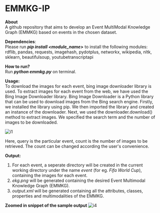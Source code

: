 # EMMKG-IP

**About** <br>
A github repository that aims to develop an Event MultiModal Knowledge Graph (EMMKG) based on events in the chosen dataset.

**Dependencies**: <br>
Please run **_pip install <module_name>_** to install the following modules:<br>
rdflib, pandas, requests, imagehash, pydotplus, networkx, wikipedia, nltk, sklearn, beautifulsoup, youtubetranscriptapi

**How to run?** <br>
Run **_python emmkg.py_** on terminal.

**Usage:**<br>
To download the images for each event, bing image downloader library is used. To extract images for each event from the web, we have used the Bing Image Downloader library. Bing Image Downloader is a Python library that can be used to download images from the Bing search engine. Firstly, we installed the library using pip. We then imported the library and created an instance of the downloader. Next, we used the downloader.download() method to extract images. We specified the search term and the number of images to be downloaded.

![i1](https://github.com/rohitb007/EMMKG-IP/assets/55681115/bb445109-75d0-4003-9181-b64fb57b9507)

Here, query is the particular event, count is the number of images to be retrieved. The count can be changed according the user's convenience.

**Output:**

1. For each event, a seperate directory will be created in the current working directory under the name _event_ (for eg. _Fifa World Cup_), containing the images for each event. <br>
2. _ekg.png_ will be generated containing the desired Event Multimodal Knowledge Graph (EMMKG).<br>
3. _output.xml_ will be generated containing all the attributes, classes, properties and multimodalities of the EMMKG.<br>

**Zoomed in snippet of the sample output**
![i4](https://github.com/rohitb007/EMMKG-IP/assets/55681115/2968842c-9ca0-42e6-8a4a-08f64ed1a3c8)

